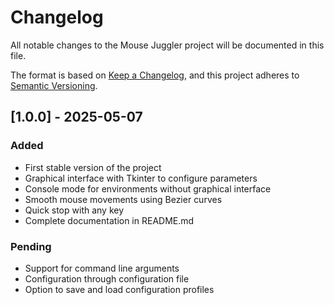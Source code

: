 # Changelog

All notable changes to the Mouse Juggler project will be documented in this file.

The format is based on [Keep a Changelog](https://keepachangelog.com/en/1.0.0/),
and this project adheres to [Semantic Versioning](https://semver.org/).

## [1.0.0] - 2025-05-07

### Added

-   First stable version of the project
-   Graphical interface with Tkinter to configure parameters
-   Console mode for environments without graphical interface
-   Smooth mouse movements using Bezier curves
-   Quick stop with any key
-   Complete documentation in README.md

### Pending

-   Support for command line arguments
-   Configuration through configuration file
-   Option to save and load configuration profiles
